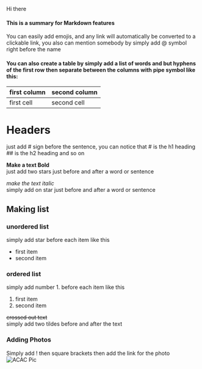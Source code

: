 Hi there 
#### This is a summary for Markdown features
You can easily add emojis, and any link will automatically be converted to a clickable link, you also can mention somebody by simply add @ symbol right before the name

#### You can also create a table by simply add a list of words and but hyphens of the first row then separate between the columns with pipe symbol like this:  

first column | second column
------------ | --------------
first cell | second cell

# Headers
just add # sign before the sentence, you can notice that # is the h1 heading ## is the h2 heading and so on

**Make a text Bold**  
just add two stars just before and after a word or sentence

*make the text italic*  
simply add on star just before and after a word or sentence

## Making list
### unordered list
simply add star before each item like this
* first item
* second item

### ordered list
simply add number 1. before each item like this
1. first item
1. second item

~~crossed out text~~  
simply add two tildes before and after the text

### Adding Photos
Simply add ! then square brackets then add the link for the photo
![ACAC Pic](https://static.wixstatic.com/media/a27d24_41b346d2375a488885e9f3e608775611~mv2.png/v1/fit/w_960,h_658,al_c,q_80/file.webp)





